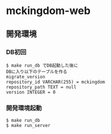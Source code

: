 # mckingdom-web

## 開発環境
### DB初回
```
$ make run_db でDB起動した後に
DBに入り以下のテーブルを作る
migrate_version
repository_id VARCHAR(255) = mckingdom
repository_path TEXT = null
version INTEGER = 0
```

### 開発環境起動
```
$ make run_db
$ make run_server
```